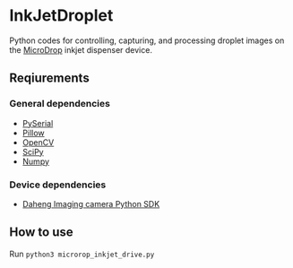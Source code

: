 # InkJetDroplet
Python codes for controlling, capturing, and processing droplet images on the [MicroDrop](https://www.microdrop.de) inkjet dispenser device.

## Reqiurements

### General dependencies
- [PySerial](https://pypi.org/project/pyserial)
- [Pillow](https://pypi.org/project/Pillow)
- [OpenCV](https://opencv.org)
- [SciPy](https://scipy.org)
- [Numpy](https://numpy.org)

### Device dependencies
- [Daheng Imaging camera Python SDK](https://en.daheng-imaging.com/index.php?m=content&c=index&a=lists&catid=59&czxt=9&sylx=21&syxj=44#mmd)

## How to use
Run `python3 microrop_inkjet_drive.py`
